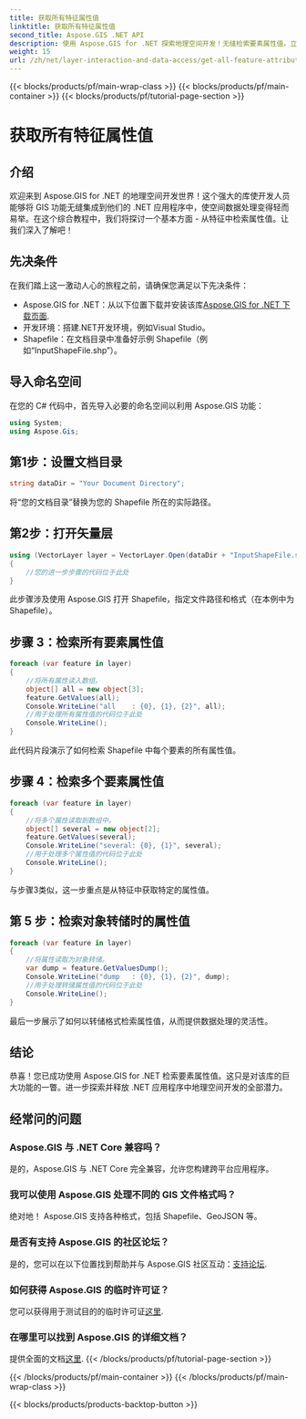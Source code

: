 ```yaml
---
title: 获取所有特征属性值
linktitle: 获取所有特征属性值
second_title: Aspose.GIS .NET API
description: 使用 Aspose.GIS for .NET 探索地理空间开发！无缝检索要素属性值。立即下载，体验空间编码冒险。
weight: 15
url: /zh/net/layer-interaction-and-data-access/get-all-feature-attribute-values/
---
```


{{< blocks/products/pf/main-wrap-class >}}
{{< blocks/products/pf/main-container >}}
{{< blocks/products/pf/tutorial-page-section >}}

# 获取所有特征属性值

## 介绍
欢迎来到 Aspose.GIS for .NET 的地理空间开发世界！这个强大的库使开发人员能够将 GIS 功能无缝集成到他们的 .NET 应用程序中，使空间数据处理变得轻而易举。在这个综合教程中，我们将探讨一个基本方面 - 从特征中检索属性值。让我们深入了解吧！
## 先决条件
在我们踏上这一激动人心的旅程之前，请确保您满足以下先决条件：
-  Aspose.GIS for .NET：从以下位置下载并安装该库[Aspose.GIS for .NET 下载页面](https://releases.aspose.com/gis/net/).
- 开发环境：搭建.NET开发环境，例如Visual Studio。
- Shapefile：在文档目录中准备好示例 Shapefile（例如“InputShapeFile.shp”）。
## 导入命名空间
在您的 C# 代码中，首先导入必要的命名空间以利用 Aspose.GIS 功能：
```csharp
using System;
using Aspose.Gis;
```
## 第1步：设置文档目录
```csharp
string dataDir = "Your Document Directory";
```
将“您的文档目录”替换为您的 Shapefile 所在的实际路径。
## 第2步：打开矢量层
```csharp
using (VectorLayer layer = VectorLayer.Open(dataDir + "InputShapeFile.shp", Drivers.Shapefile))
{
    //您的进一步步骤的代码位于此处
}
```
此步骤涉及使用 Aspose.GIS 打开 Shapefile，指定文件路径和格式（在本例中为 Shapefile）。
## 步骤 3：检索所有要素属性值
```csharp
foreach (var feature in layer)
{
    //将所有属性读入数组。
    object[] all = new object[3];
    feature.GetValues(all);
    Console.WriteLine("all    : {0}, {1}, {2}", all);
    //用于处理所有属性值的代码位于此处
    Console.WriteLine();
}
```
此代码片段演示了如何检索 Shapefile 中每个要素的所有属性值。
## 步骤 4：检索多个要素属性值
```csharp
foreach (var feature in layer)
{
    //将多个属性读取到数组中。
    object[] several = new object[2];
    feature.GetValues(several);
    Console.WriteLine("several: {0}, {1}", several);
    //用于处理多个属性值的代码位于此处
    Console.WriteLine();
}
```
与步骤3类似，这一步重点是从特征中获取特定的属性值。
## 第 5 步：检索对象转储时的属性值
```csharp
foreach (var feature in layer)
{
    //将属性读取为对象转储。
    var dump = feature.GetValuesDump();
    Console.WriteLine("dump   : {0}, {1}, {2}", dump);
    //用于处理转储属性值的代码位于此处
    Console.WriteLine();
}
```
最后一步展示了如何以转储格式检索属性值，从而提供数据处理的灵活性。
## 结论
恭喜！您已成功使用 Aspose.GIS for .NET 检索要素属性值。这只是对该库的巨大功能的一瞥。进一步探索并释放 .NET 应用程序中地理空间开发的全部潜力。
## 经常问的问题
### Aspose.GIS 与 .NET Core 兼容吗？
是的，Aspose.GIS 与 .NET Core 完全兼容，允许您构建跨平台应用程序。
### 我可以使用 Aspose.GIS 处理不同的 GIS 文件格式吗？
绝对地！ Aspose.GIS 支持各种格式，包括 Shapefile、GeoJSON 等。
### 是否有支持 Aspose.GIS 的社区论坛？
是的，您可以在以下位置找到帮助并与 Aspose.GIS 社区互动：[支持论坛](https://forum.aspose.com/c/gis/33).
### 如何获得 Aspose.GIS 的临时许可证？
您可以获得用于测试目的的临时许可证[这里](https://purchase.aspose.com/temporary-license/).
### 在哪里可以找到 Aspose.GIS 的详细文档？
提供全面的文档[这里](https://reference.aspose.com/gis/net/).
{{< /blocks/products/pf/tutorial-page-section >}}

{{< /blocks/products/pf/main-container >}}
{{< /blocks/products/pf/main-wrap-class >}}

{{< blocks/products/products-backtop-button >}}
